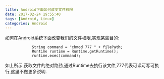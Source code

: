 ```yaml
---
title: Android下面如何改变文件权限
date: 2017-02-24 19:55:40
tags: [Android, Linux]
categories: Android
---
```


如何在Android系统下面改变我们的文件权限,实现某些目的:

				
				String command = "chmod 777 " + filePath;
                Runtime runtime = Runtime.getRuntime();
                runtime.exec(command);
                
如上所示,获取文件的绝对路劲,通过Runtime去执行该文件,777代表可读可写可执行,这里不做更多说明.    